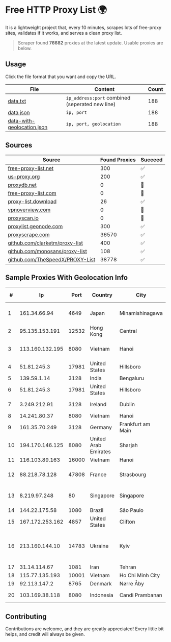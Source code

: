
# Free HTTP Proxy List 🌍

It is a lightweight project that, every 10 minutes, scrapes lots of free-proxy sites, validates if it works, and serves a clean proxy list.


> Scraper found **76682** proxies at the latest update. Usable proxies are below.

## Usage

Click the file format that you want and copy the URL.


|File|Content|Count|
|----|-------|-----|
|[data.txt](https://raw.githubusercontent.com/themiralay/Proxy-List-World/master/data.txt)|`ip_address:port` combined (seperated new line)|188|
|[data.json](https://raw.githubusercontent.com/themiralay/Proxy-List-World/master/data.json)|`ip, port`|188|
|[data-with-geolocation.json](https://raw.githubusercontent.com/themiralay/Proxy-List-World/master/data-with-geolocation.json)|`ip, port, geolocation`|188|

## Sources

|Source|Found Proxies|Succeed|
|------|-------------|-------|
|[free-proxy-list.net](https://free-proxy-list.net)|300|✅|
|[us-proxy.org](https://www.us-proxy.org)|200|✅|
|[proxydb.net](http://proxydb.net)|0|🚫|
|[free-proxy-list.com](https://free-proxy-list.com/?page=&port=&type%5B%5D=http&type%5B%5D=https&up_time=0&search=Search)|0|🚫|
|[proxy-list.download](https://www.proxy-list.download/HTTP)|26|✅|
|[vpnoverview.com](https://vpnoverview.com/privacy/anonymous-browsing/free-proxy-servers)|0|🚫|
|[proxyscan.io](https://www.proxyscan.io)|0|🚫|
|[proxylist.geonode.com](https://proxylist.geonode.com/api/proxy-list?limit=300&page=1&sort_by=lastChecked&sort_type=desc&protocols=http,https)|300|✅|
|[proxyscrape.com](https://api.proxyscrape.com/v2/?request=displayproxies&protocol=http&timeout=10000&country=all&ssl=all&anonymity=all)|36570|✅|
|[github.com/clarketm/proxy-list](https://raw.githubusercontent.com/clarketm/proxy-list/master/proxy-list-raw.txt)|400|✅|
|[github.com/monosans/proxy-list](https://raw.githubusercontent.com/monosans/proxy-list/main/proxies/http.txt)|108|✅|
|[github.com/TheSpeedX/PROXY-List](https://raw.githubusercontent.com/TheSpeedX/PROXY-List/master/http.txt)|38778|✅|


## Sample Proxies With Geolocation Info

|#|Ip|Port|Country|City|Internet Service Provider|
|-|--|----|-------|----|-------------------------|
|1|161.34.66.94|4649|Japan|Minamishinagawa|NTT PC Communications, Inc.|
|2|95.135.153.191|12532|Hong Kong|Central|Sakura Clouds LLC|
|3|113.160.132.195|8080|Vietnam|Hanoi|VietNam Post and Telecom Corporation|
|4|51.81.245.3|17981|United States|Hillsboro|OVH SAS|
|5|139.59.1.14|3128|India|Bengaluru|DIGITALOCEAN|
|6|51.81.245.3|17981|United States|Hillsboro|OVH SAS|
|7|3.249.212.91|3128|Ireland|Dublin|Amazon Technologies Inc.|
|8|14.241.80.37|8080|Vietnam|Hanoi|VNPT|
|9|161.35.70.249|3128|Germany|Frankfurt am Main|DigitalOcean, LLC|
|10|194.170.146.125|8080|United Arab Emirates|Sharjah|Emirates Telecommunications Corporation|
|11|116.103.89.163|16000|Vietnam|Hanoi|Viettel Corporation|
|12|88.218.78.128|47808|France|Strasbourg|velia.net Internetdienste GmbH|
|13|8.219.97.248|80|Singapore|Singapore|Alibaba Cloud (Singapore) Private Limited|
|14|144.22.175.58|1080|Brazil|São Paulo|Oracle Corporation|
|15|167.172.253.162|4857|United States|Clifton|DigitalOcean, LLC|
|16|213.160.144.10|14783|Ukraine|Kyiv|"SCIENTIFIC-INDUSTRIAL FIRM "VOLZ" LIMITED LIABILITY COMPANY|
|17|31.14.114.67|1081|Iran|Tehran|Afranet Co|
|18|115.77.135.193|10001|Vietnam|Ho Chi Minh City|Viettel Group|
|19|92.113.147.2|8765|Denmark|Nørre Åby|Webdock.io ApS|
|20|103.169.38.118|8080|Indonesia|Candi Prambanan|PT Boombas Carlo Medianet|



## Contributing

Contributions are welcome, and they are greatly appreciated! Every
little bit helps, and credit will always be given.

